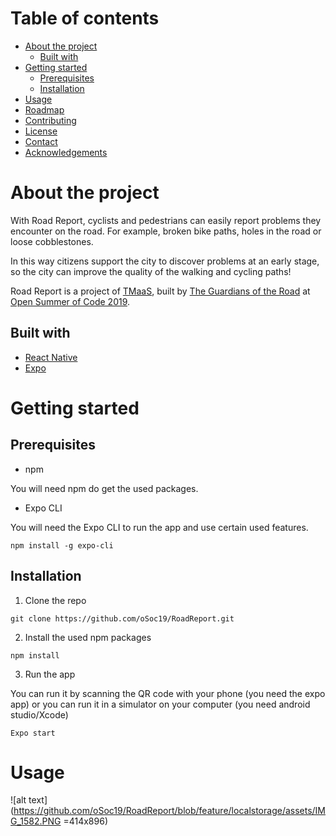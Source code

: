 # Table of contents
* [About the project](#about-the-project)
    - [Built with](#built-with)
* [Getting started](#getting-started)
    - [Prerequisites](#prerequisites)
    - [Installation](#installation)
* [Usage](#usage)
* [Roadmap](#roadmap)
* [Contributing](#contributing)
* [License](#license)
* [Contact](#contact)
* [Acknowledgements](#acknowledgements)

# About the project
With Road Report, cyclists and pedestrians can easily report problems they encounter on the road. For example, broken bike paths, holes in the road or loose cobblestones.

In this way citizens support the city to discover problems at an early stage, so the city can improve the quality of the walking and cycling paths!

Road Report is a project of [TMaaS](https://drive.tmaas.eu), built by [The Guardians of the Road](https://2019.summerofcode.be/2019/road-report) at [Open Summer of Code 2019](https://2019.summerofcode.be/).

## Built with
* [React Native](https://facebook.github.io/react-native/)
* [Expo](https://expo.io/)

# Getting started
## Prerequisites
* npm

You will need npm do get the used packages.

* Expo CLI

You will need the Expo CLI to run the app and use certain used features.
```
npm install -g expo-cli
```

## Installation
1. Clone the repo
```
git clone https://github.com/oSoc19/RoadReport.git
```

2. Install the used npm packages
```
npm install
```

3. Run the app

You can run it by scanning the QR code with your phone (you need the expo app) or you can run it in a simulator on your computer (you need android studio/Xcode)
```
Expo start
```

# Usage

![alt text](https://github.com/oSoc19/RoadReport/blob/feature/localstorage/assets/IMG_1582.PNG =414x896)